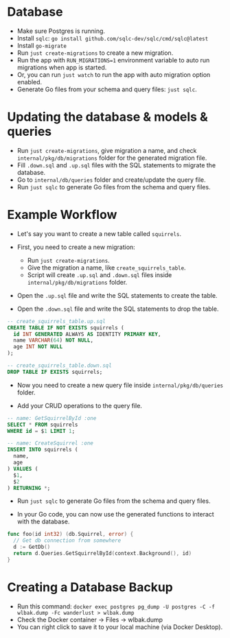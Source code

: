 # Database

- Make sure Postgres is running.
- Install `sqlc`: `go install github.com/sqlc-dev/sqlc/cmd/sqlc@latest`
- Install `go-migrate`
- Run `just create-migrations` to create a new migration.
- Run the app with `RUN_MIGRATIONS=1` environment variable to auto run migrations when app is started.
- Or, you can run `just watch` to run the app with auto migration option enabled.
- Generate Go files from your schema and query files: `just sqlc`.

# Updating the database & models & queries

- Run `just create-migrations`, give migration a name, and check `internal/pkg/db/migrations` folder for the generated migration file.
- Fill `.down.sql` and `.up.sql` files with the SQL statements to migrate the database.
- Go to `internal/db/queries` folder and create/update the query file.
- Run `just sqlc` to generate Go files from the schema and query files.

# Example Workflow

- Let's say you want to create a new table called `squirrels`.
- First, you need to create a new migration:

  - Run `just create-migrations`.
  - Give the migration a name, like `create_squirrels_table`.
  - Script will create `.up.sql` and `.down.sql` files inside `internal/pkg/db/migrations` folder.

- Open the `.up.sql` file and write the SQL statements to create the table.
- Open the `.down.sql` file and write the SQL statements to drop the table.

```sql
-- create_squirrels_table.up.sql
CREATE TABLE IF NOT EXISTS squirrels (
  id INT GENERATED ALWAYS AS IDENTITY PRIMARY KEY,
  name VARCHAR(64) NOT NULL,
  age INT NOT NULL
);
```

```sql
-- create_squirrels_table.down.sql
DROP TABLE IF EXISTS squirrels;
```

- Now you need to create a new query file inside `internal/pkg/db/queries` folder.

- Add your CRUD operations to the query file.

```sql
-- name: GetSquirrelById :one
SELECT * FROM squirrels
WHERE id = $1 LIMIT 1;

-- name: CreateSquirrel :one
INSERT INTO squirrels (
  name,
  age
) VALUES (
  $1,
  $2
) RETURNING *;
```

- Run `just sqlc` to generate Go files from the schema and query files.

- In your Go code, you can now use the generated functions to interact with the database.

```go
func foo(id int32) (db.Squirrel, error) {
  // Get db connection from somewhere
  d := GetDb()
  return d.Queries.GetSquirrelById(context.Background(), id)
}
```

# Creating a Database Backup

- Run this command: `docker exec postgres pg_dump -U postgres -C -f wlbak.dump -Fc wanderlust > wlbak.dump`
- Check the Docker container -> Files -> wlbak.dump
- You can right click to save it to your local machine (via Docker Desktop).
